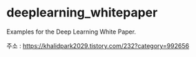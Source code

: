# deeplearning_whitepaper
Examples for the Deep Learning White Paper.

주소 : https://khalidpark2029.tistory.com/232?category=992656
